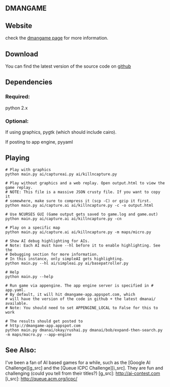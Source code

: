 DMANGAME
--------

## Website ##

check the [dmangame page][] for more information.

[dmangame page]:http://okayzed.github.com/dmangame

## Download ##

You can find the latest version of the source code on [github][]

[github]:http://github.com/okayzed/dmangame

## Dependencies ##

### Required: ###

python 2.x

### Optional: ###

If using graphics, pygtk (which should include cairo).

If posting to app engine, pyyaml


## Playing ##

    # Play with graphics
    python main.py ai/captureai.py ai/killncapture.py

    # Play without graphics and a web replay. Open output.html to view the game replay.
    # NOTE: This file is a massive JSON crusty file. If you want to copy it
    # somewhere, make sure to compress it (scp -C) or gzip it first.
    python main.py ai/capture.ai ai/killncapture.py -c -o output.html

    # Use NCURSES GUI (Game output gets saved to game.log and game.out)
    python main.py ai/capture.ai ai/killncapture.py -cn

    # Play on a specific map
    python main.py ai/capture.ai ai/killncapture.py -m maps/micro.py

    # Show AI debug highlighting for AIs.
    # Note: Each AI must have --hl before it to enable highlighting. See the
    # Debugging section for more information.
    # In this instance, only simpleAI gets highlighting.
    python main.py --hl ai/simpleai.py ai/basepatroller.py

    # Help
    python main.py --help

    # Run game via appengine. The app engine server is specified in # app.yaml.
    # By default, it will hit dmangame-app.appspot.com, which
    # will have the version of the code in github + the latest dmanai/ available.
    # Note: You should need to set APPENGINE_LOCAL to False for this to work

    # The results should get posted to
    # http://dmangame-app.appspot.com
    python main.py dmanai/okay/rushai.py dmanai/bob/expand-then-search.py -m maps/macro.py --app-engine

See Also:
---------
I've been a fan of AI based games for a while, such as the [Google AI
Challenge][g_src] and the [Queue ICPC Challenge][i_src]. They are fun and challenging
(could you tell from their titles?)
[g_src]: http://ai-contest.com
[i_src]: http://queue.acm.org/icpc/


